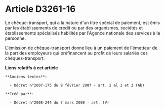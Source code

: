 # Article D3261-16

Le chèque-transport, qui a la nature d'un titre spécial de paiement, est émis par les établissements de crédit ou par des
organismes, sociétés et établissements spécialisés habilités par l'Agence nationale des services à la personne.

L'émission de chèque-transport donne lieu à un paiement de l'émetteur de la part des employeurs qui préfinancent au profit de
leurs salariés ces chèques-transport.

**Liens relatifs à cet article**

	**Anciens textes**:

	  - Décret n°2007-175 du 9 février 2007 - art. 2 al 1 et 2 (Ab)

	**Créé par**:

	  - Décret n°2008-244 du 7 mars 2008 - art. (V)
